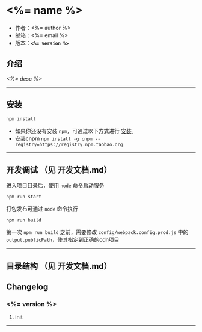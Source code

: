 # <%= name %>

* 作者：<%= author %>
* 邮箱：<%= email %>
* 版本：**`<%= version %>`**

## 介绍

_<%= desc %>_

---

## 安装

```
npm install
```

- 如果你还没有安装 `npm`，可通过以下方式进行 [安装](https://nodejs.org/en/download/)。
- 安装cnpm `npm install -g cnpm --registry=https://registry.npm.taobao.org`

---

## 开发调试 （见 开发文档.md）

进入项目目录后，使用 `node` 命令启动服务

```
npm run start
```

打包发布可通过 `node` 命令执行


```
npm run build
```

第一次 `npm run build` 之前，需要修改 `config/webpack.config.prod.js` 中的 `output.publicPath`，使其指定到正确的cdn项目

---
## 目录结构 （见 开发文档.md）



## Changelog

### <%= version %>
1. init

---
